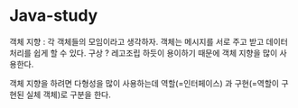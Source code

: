 # Java-study
객체 지향 : 각 객체들의 모임이라고 생각하자. 객체는 메시지를 서로 주고 받고 데이터 처리를 쉽게 할 수 있다.
구상 ? 레고조립 하듯이 용이하기 때문에 객체 지향을 많이 사용한다.

객체 지향을 하려면 다형성을 많이 사용하는데 역할(=인터페이스) 과 구현(=역할이 구현된 실체 객체)로 구분을 한다.
